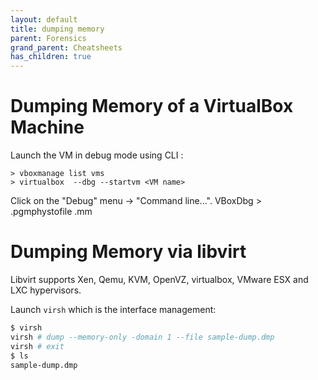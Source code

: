 ```yaml
---
layout: default
title: dumping memory
parent: Forensics
grand_parent: Cheatsheets
has_children: true
---
```


# Dumping Memory of a VirtualBox Machine

Launch the VM in debug mode using CLI :

```
> vboxmanage list vms
> virtualbox  --dbg --startvm <VM name>
```

Click on the "Debug" menu -> "Command line...". VBoxDbg > .pgmphystofile   <VM name>.mm

# Dumping Memory via libvirt

Libvirt supports Xen, Qemu, KVM, OpenVZ, virtualbox, VMware ESX and LXC hypervisors.

Launch ```virsh``` which is the interface management:
```bash
$ virsh
virsh # dump --memory-only -domain 1 --file sample-dump.dmp
virsh # exit
$ ls
sample-dump.dmp
```
